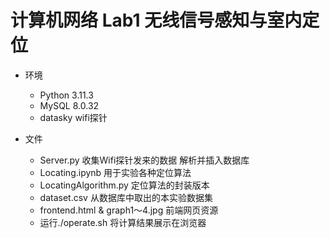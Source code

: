 # 计算机网络 Lab1 无线信号感知与室内定位

- 环境
  - Python 3.11.3
  - MySQL 8.0.32
  - datasky wifi探针


- 文件
  - Server.py 收集Wifi探针发来的数据 解析并插入数据库 
  - Locating.ipynb 用于实验各种定位算法
  - LocatingAlgorithm.py 定位算法的封装版本
  - dataset.csv 从数据库中取出的本实验数据集
  - frontend.html & graph1～4.jpg 前端网页资源
  - 运行./operate.sh 将计算结果展示在浏览器